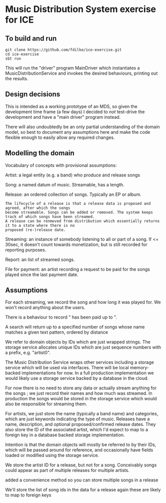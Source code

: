 # Music Distribution System exercise for ICE

## To build and run

    git clone https://github.com/fdilke/ice-exercise.git
    cd ice-exercise
    sbt run

This will run the "driver" program MainDriver which instantiates a
MusicDistributionService and invokes the desired behaviours, printing
out the results.

## Design decisions

This is intended as a working prototype of an MDS, so given the development
time frame (a few days) I decided to _not_ test-drive the development and
have a "main driver" program instead.

There will also undoubtedly be an only partial understanding of the domain
model, so best to document any assumptions here and make the code flexible
enough to easily allow any required changes.

## Modelling the domain

Vocabulary of concepts with provisional assumptions:

Artist: a legal entity (e.g. a band) who produce and release songs

Song: a named datum of music. Streamable, has a length.

Release: an ordered collection of songs. Typically an EP or album.

    The lifecycle of a release is that a release data is proposed and agreed, after which the songs
    become streamable. Songs can be added or removed. The system keeps track of which songs have been streamed.
    A release can be renmoved from distribution which essentially returns it to a state where there is no
    proposed (re-)release date.

Streaming: an instance of somebody listening to all or part of a song. If <= 30sec, it doesn't count towards monetization, but is still recorded for reporting purposes.

Report: an list of streamed songs.

File for payment: an artist recording a request to be paid for the songs played since the last payment date.

## Assumptions

For each streaming, we record the song and how long it was played for. 
We won't record anything about the users.

There is a behaviour to record "<artist> has been paid up to <date>".

A search will return up to a specified number of songs whose name matches a given text pattern,
    ordered by distance

We refer to domain objects by IDs which are just wrapped strings.
    The storage service allocates unique IDs which are just sequence numbers with a prefix, e.g. "artist0".

The Music Distribution Service wraps other services including a storage service which will be used via
    interfaces. There will be local memory-backed implementations for now.
    In a full production implementation we would likely use a storage service backed by a database in the cloud.

For now there is no need to store any data or actually stream anything for the songs ; we just
    record their names and how much was streamed.
    In production the songs would be stored in the storage service which would also be responsible for streaming them.

For artists, we just store the name (typically a band name) and categories,
    which are just keywords indicating the type of music.
Releases have a name, description, and optional proposed/confirmed release dates.
They also store the ID of the associated artist, which I'd expect to map to a foreign key
    in a database backed storage implementation.

Intention is that the domain objects will mostly be referred to by their IDs, which will be passed
    around for reference, and occasionally have fields loaded or modified using the storage service.

We store the artist ID for a release, but not for a song.
Conceivably songs could appear as part of multiple releases for multiple artists.

added a convenience method so you can store multiple songs in a release

We'll store the list of song ids in the data for a release
    again these are likely to map to foreign keys
